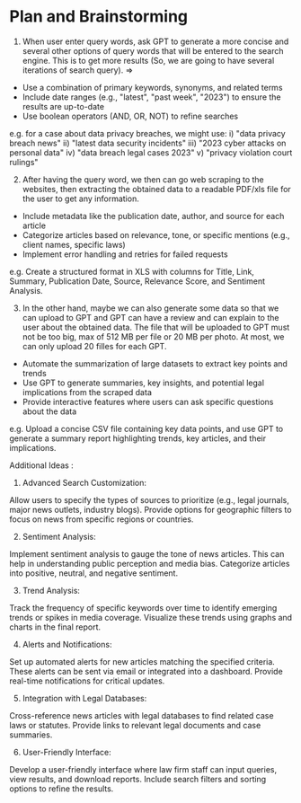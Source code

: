 # Plan and Brainstorming

1.  When user enter query words, ask GPT to generate a more concise and
several other options of query words that will be entered to the search engine. This is to get more results (So, we are going to have several iterations of search query). =>
- Use a combination of primary keywords, synonyms, and related terms 
- Include date ranges (e.g., "latest", "past week", "2023") to ensure the results are up-to-date
- Use boolean operators (AND, OR, NOT) to refine searches

e.g. for a case about data privacy breaches, we might use:
i)      "data privacy breach news"
ii)     "latest data security incidents"
iii)    "2023 cyber attacks on personal data"
iv)     "data breach legal cases 2023"
v)      "privacy violation court rulings"

2.  After having the query word, we then can go web scraping to the websites, then extracting the obtained data to a readable PDF/xls file for the user to get any information.

- Include metadata like the publication date, author, and source for each article
- Categorize articles based on relevance, tone, or specific mentions (e.g., client names, specific laws)
- Implement error handling and retries for failed requests

e.g. Create a structured format in XLS with columns for Title, Link, Summary, Publication Date, Source, Relevance Score, and Sentiment Analysis.

3. In the other hand, maybe we can also generate some data so that we can upload to GPT and GPT can have a review and can explain to the user about the obtained data. The file that will be uploaded to GPT must not be too big, max of 512 MB per file or 20 MB per photo. At most, we can only upload 20 filles for each GPT.

- Automate the summarization of large datasets to extract key points and trends
- Use GPT to generate summaries, key insights, and potential legal implications from the scraped data
- Provide interactive features where users can ask specific questions about the data

e.g. Upload a concise CSV file containing key data points, and use GPT to generate a summary report highlighting trends, key articles, and their implications.

Additional Ideas :
1) Advanced Search Customization:

Allow users to specify the types of sources to prioritize (e.g., legal journals, major news outlets, industry blogs).
Provide options for geographic filters to focus on news from specific regions or countries.

2) Sentiment Analysis:

Implement sentiment analysis to gauge the tone of news articles. This can help in understanding public perception and media bias.
Categorize articles into positive, neutral, and negative sentiment.

3) Trend Analysis:

Track the frequency of specific keywords over time to identify emerging trends or spikes in media coverage.
Visualize these trends using graphs and charts in the final report.

4) Alerts and Notifications:

Set up automated alerts for new articles matching the specified criteria. These alerts can be sent via email or integrated into a dashboard.
Provide real-time notifications for critical updates.

5) Integration with Legal Databases:

Cross-reference news articles with legal databases to find related case laws or statutes.
Provide links to relevant legal documents and case summaries.

6) User-Friendly Interface:

Develop a user-friendly interface where law firm staff can input queries, view results, and download reports.
Include search filters and sorting options to refine the results.